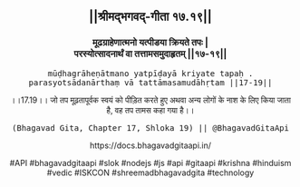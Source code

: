 <center><h2>||श्रीमद्‍भगवद्‍-गीता १७.१९||</h2>
<h3>मूढग्राहेणात्मनो यत्पीडया क्रियते तपः |<br/>परस्योत्सादनार्थं वा तत्तामसमुदाहृतम् ||१७-१९||</h3>
<pre>mūḍhagrāheṇātmano yatpīḍayā kriyate tapaḥ .<br/>parasyotsādanārthaṃ vā tattāmasamudāhṛtam ||17-19||</pre>
<p>।।17.19।। जो तप मूढ़तापूर्वक स्वयं को पीड़ित करते हुए अथवा अन्य लोगों के नाश के लिए किया जाता है, वह तप तामस कहा गया है।।</p>
<pre>(Bhagavad Gita, Chapter 17, Shloka 19) || @BhagavadGitaApi</pre><p>https://docs.bhagavadgitaapi.in/</p><p>#API #bhagavadgitaapi #slok #nodejs #js #api #gitaapi #krishna #hinduism #vedic #ISKCON #shreemadbhagavadgita #technology</p></center>